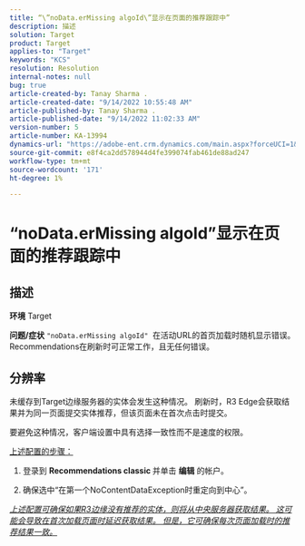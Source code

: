 ```yaml
---
title: “\”noData.erMissing algoId\”显示在页面的推荐跟踪中”
description: 描述
solution: Target
product: Target
applies-to: "Target"
keywords: "KCS"
resolution: Resolution
internal-notes: null
bug: true
article-created-by: Tanay Sharma .
article-created-date: "9/14/2022 10:55:48 AM"
article-published-by: Tanay Sharma .
article-published-date: "9/14/2022 11:02:33 AM"
version-number: 5
article-number: KA-13994
dynamics-url: "https://adobe-ent.crm.dynamics.com/main.aspx?forceUCI=1&pagetype=entityrecord&etn=knowledgearticle&id=e3d763c7-1b34-ed11-9db1-002248086735"
source-git-commit: e8f4ca2dd578944d4fe399074fab461de88ad247
workflow-type: tm+mt
source-wordcount: '171'
ht-degree: 1%

---
```


# “noData.erMissing algoId”显示在页面的推荐跟踪中

## 描述

<b>环境</b>
Target


<b>问题/症状</b>
`"noData.erMissing algoId"`  在活动URL的首页加载时随机显示错误。 Recommendations在刷新时可正常工作，且无任何错误。


## 分辨率


未缓存到Target边缘服务器的实体会发生这种情况。 刷新时，R3 Edge会获取结果并为同一页面提交实体推荐，但该页面未在首次点击时提交。

要避免这种情况，客户端设置中具有选择一致性而不是速度的权限。



<u>上述配置的步骤：</u>

1. 登录到 <b>Recommendations classic </b>并单击 <b>编辑</b> 的帐户。

2. 确保选中“在第一个NoContentDataException时重定向到中心”。

*<u>上述配置可确保如果R3边缘没有推荐的实体，则将从中央服务器获取结果。 这可能会导致在首次加载页面时延迟获取结果。 但是，它可确保每次页面加载时的推荐结果一致。</u>*


